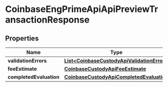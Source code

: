 
# CoinbaseEngPrimeApiApiPreviewTransactionResponse

## Properties
Name | Type | Description | Notes
------------ | ------------- | ------------- | -------------
**validationErrors** | [**List&lt;CoinbaseCustodyApiValidationError&gt;**](CoinbaseCustodyApiValidationError.md) |  |  [optional]
**feeEstimate** | [**CoinbaseCustodyApiFeeEstimate**](CoinbaseCustodyApiFeeEstimate.md) |  |  [optional]
**completedEvaluation** | [**CoinbaseCustodyApiCompletedEvaluation**](CoinbaseCustodyApiCompletedEvaluation.md) |  |  [optional]




